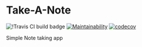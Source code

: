 # Take-A-Note

![!Travis CI build badge](https://travis-ci.org/andronicus-kim/Take-A-Note.svg?branch=master) [![Maintainability](https://api.codeclimate.com/v1/badges/d38fa767f311d67e1086/maintainability)](https://codeclimate.com/github/andronicus-kim/Take-A-Note/maintainability) [![codecov](https://codecov.io/gh/andronicus-kim/Take-A-Note/branch/master/graph/badge.svg)](https://codecov.io/gh/andronicus-kim/Take-A-Note)

Simple Note taking app




